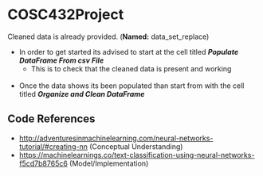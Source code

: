 # COSC432Project
Cleaned data is already provided. (<strong>Named:</strong> data_set_replace) <br>
<ul>
<li>In order to get started its advised to start at the cell titled
<strong><i>Populate DataFrame From csv File</i></strong>
<ul> 
<li>This is to check that the cleaned data is present and working</li>
</ul>
<br>
</li>
<li>Once the data shows its been populated than start from with the cell titled <strong><i>Organize and Clean DataFrame </i></strong></li>
</ul>

## Code References
* http://adventuresinmachinelearning.com/neural-networks-tutorial/#creating-nn (Conceptual Understanding) 
* https://machinelearnings.co/text-classification-using-neural-networks-f5cd7b8765c6 (Model/Implementation) 
